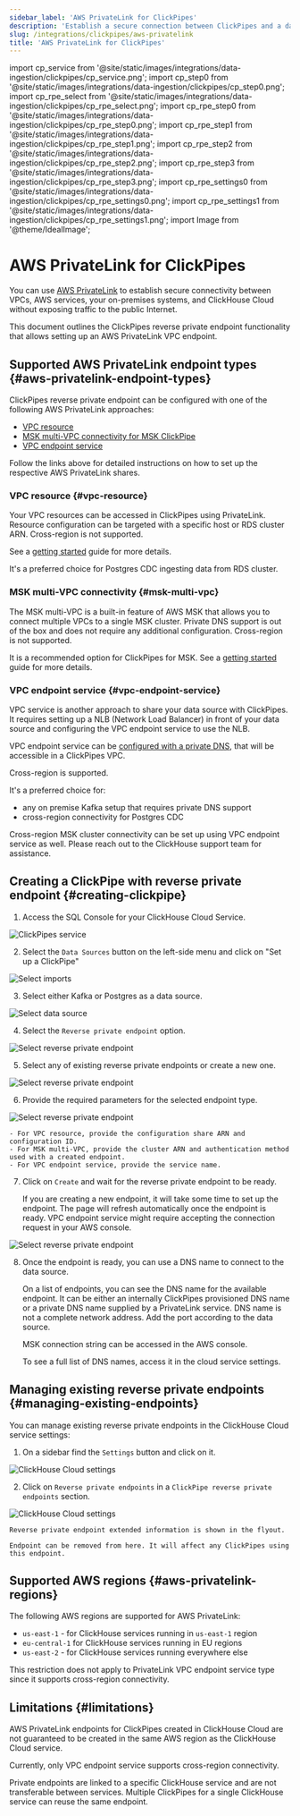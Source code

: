```yaml
---
sidebar_label: 'AWS PrivateLink for ClickPipes'
description: 'Establish a secure connection between ClickPipes and a data source using AWS PrivateLink.'
slug: /integrations/clickpipes/aws-privatelink
title: 'AWS PrivateLink for ClickPipes'
---
```


import cp_service from '@site/static/images/integrations/data-ingestion/clickpipes/cp_service.png';
import cp_step0 from '@site/static/images/integrations/data-ingestion/clickpipes/cp_step0.png';
import cp_rpe_select from '@site/static/images/integrations/data-ingestion/clickpipes/cp_rpe_select.png';
import cp_rpe_step0 from '@site/static/images/integrations/data-ingestion/clickpipes/cp_rpe_step0.png';
import cp_rpe_step1 from '@site/static/images/integrations/data-ingestion/clickpipes/cp_rpe_step1.png';
import cp_rpe_step2 from '@site/static/images/integrations/data-ingestion/clickpipes/cp_rpe_step2.png';
import cp_rpe_step3 from '@site/static/images/integrations/data-ingestion/clickpipes/cp_rpe_step3.png';
import cp_rpe_settings0 from '@site/static/images/integrations/data-ingestion/clickpipes/cp_rpe_settings0.png';
import cp_rpe_settings1 from '@site/static/images/integrations/data-ingestion/clickpipes/cp_rpe_settings1.png';
import Image from '@theme/IdealImage';

# AWS PrivateLink for ClickPipes

You can use [AWS PrivateLink](https://aws.amazon.com/privatelink/) to establish secure connectivity between VPCs,
AWS services, your on-premises systems, and ClickHouse Cloud without exposing traffic to the public Internet.

This document outlines the ClickPipes reverse private endpoint functionality
that allows setting up an AWS PrivateLink VPC endpoint.

## Supported AWS PrivateLink endpoint types {#aws-privatelink-endpoint-types}

ClickPipes reverse private endpoint can be configured with one of the following AWS PrivateLink approaches:

- [VPC resource](https://docs.aws.amazon.com/vpc/latest/privatelink/privatelink-access-resources.html)
- [MSK multi-VPC connectivity for MSK ClickPipe](https://docs.aws.amazon.com/msk/latest/developerguide/aws-access-mult-vpc.html)
- [VPC endpoint service](https://docs.aws.amazon.com/vpc/latest/privatelink/privatelink-share-your-services.html)

Follow the links above for detailed instructions on how to set up the respective AWS PrivateLink shares.

### VPC resource {#vpc-resource}

Your VPC resources can be accessed in ClickPipes using PrivateLink.
Resource configuration can be targeted with a specific host or RDS cluster ARN.
Cross-region is not supported.

See a [getting started](https://docs.aws.amazon.com/vpc/latest/privatelink/resource-configuration.html) guide for more details.

It's a preferred choice for Postgres CDC ingesting data from RDS cluster.

### MSK multi-VPC connectivity {#msk-multi-vpc}

The MSK multi-VPC is a built-in feature of AWS MSK that allows you to connect multiple VPCs to a single MSK cluster.
Private DNS support is out of the box and does not require any additional configuration.
Cross-region is not supported.

It is a recommended option for ClickPipes for MSK.
See a [getting started](https://docs.aws.amazon.com/msk/latest/developerguide/mvpc-getting-started.html) guide for more details.

### VPC endpoint service {#vpc-endpoint-service}

VPC service is another approach to share your data source with ClickPipes.
It requires setting up a NLB (Network Load Balancer) in front of your data source
and configuring the VPC endpoint service to use the NLB.

VPC endpoint service can be [configured with a private DNS](https://docs.aws.amazon.com/vpc/latest/privatelink/manage-dns-names.html),
that will be accessible in a ClickPipes VPC.

Cross-region is supported.

It's a preferred choice for:
- any on premise Kafka setup that requires private DNS support
- cross-region connectivity for Postgres CDC

Cross-region MSK cluster connectivity can be set up using VPC endpoint service as well.
Please reach out to the ClickHouse support team for assistance.

## Creating a ClickPipe with reverse private endpoint {#creating-clickpipe}

1. Access the SQL Console for your ClickHouse Cloud Service.

<Image img={cp_service} alt="ClickPipes service" size="md" border/>


2. Select the `Data Sources` button on the left-side menu and click on "Set up a ClickPipe"

<Image img={cp_step0} alt="Select imports" size="lg" border/>

3. Select either Kafka or Postgres as a data source.

<Image img={cp_rpe_select} alt="Select data source" size="lg" border/>

4. Select the `Reverse private endpoint` option.

<Image img={cp_rpe_step0} alt="Select reverse private endpoint" size="lg" border/>

5. Select any of existing reverse private endpoints or create a new one.

<Image img={cp_rpe_step1} alt="Select reverse private endpoint" size="lg" border/>

6. Provide the required parameters for the selected endpoint type.

<Image img={cp_rpe_step2} alt="Select reverse private endpoint" size="lg" border/>

    - For VPC resource, provide the configuration share ARN and configuration ID.
    - For MSK multi-VPC, provide the cluster ARN and authentication method used with a created endpoint.
    - For VPC endpoint service, provide the service name.

7. Click on `Create` and wait for the reverse private endpoint to be ready.

    If you are creating a new endpoint, it will take some time to set up the endpoint.
    The page will refresh automatically once the endpoint is ready.
    VPC endpoint service might require accepting the connection request in your AWS console.

<Image img={cp_rpe_step3} alt="Select reverse private endpoint" size="lg" border/>

8. Once the endpoint is ready, you can use a DNS name to connect to the data source.
   
    On a list of endpoints, you can see the DNS name for the available endpoint.
    It can be either an internally ClickPipes provisioned DNS name or a private DNS name supplied by a PrivateLink service.
    DNS name is not a complete network address.
    Add the port according to the data source.

    MSK connection string can be accessed in the AWS console.

    To see a full list of DNS names, access it in the cloud service settings.

## Managing existing reverse private endpoints {#managing-existing-endpoints}

You can manage existing reverse private endpoints in the ClickHouse Cloud service settings:

1. On a sidebar find the `Settings` button and click on it.

<Image img={cp_rpe_settings0} alt="ClickHouse Cloud settings" size="lg" border/>

2. Click on `Reverse private endpoints` in a `ClickPipe reverse private endpoints` section.

<Image img={cp_rpe_settings1} alt="ClickHouse Cloud settings" size="md" border/>

    Reverse private endpoint extended information is shown in the flyout.

    Endpoint can be removed from here. It will affect any ClickPipes using this endpoint.

## Supported AWS regions {#aws-privatelink-regions}

The following AWS regions are supported for AWS PrivateLink:
- `us-east-1` - for ClickHouse services running in `us-east-1` region
- `eu-central-1` for ClickHouse services running in EU regions
- `us-east-2` - for ClickHouse services running everywhere else

This restriction does not apply to PrivateLink VPC endpoint service type since it supports cross-region connectivity.

## Limitations {#limitations}

AWS PrivateLink endpoints for ClickPipes created in ClickHouse Cloud are not guaranteed to be created
in the same AWS region as the ClickHouse Cloud service.

Currently, only VPC endpoint service supports
cross-region connectivity.

Private endpoints are linked to a specific ClickHouse service and are not transferable between services.
Multiple ClickPipes for a single ClickHouse service can reuse the same endpoint.
